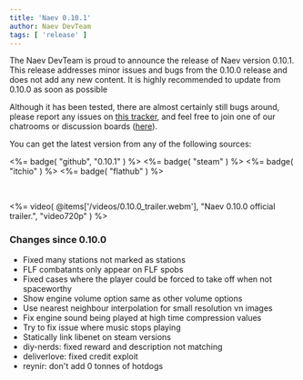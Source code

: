 ```yaml
---
title: 'Naev 0.10.1'
author: Naev DevTeam
tags: [ 'release' ]
---
```

The Naev DevTeam is proud to announce the release of Naev version 0.10.1. This
release addresses minor issues and bugs from the 0.10.0 release and does not add
any new content. It is highly recommended to update from 0.10.0 as soon as possible

Although it has been tested, there are almost certainly still bugs
around, please report any issues on [this
tracker](https://github.com/naev/naev/issues), and feel free to join one of our
chatrooms or discussion boards ([here](https://naev.org/contact/)).

You can get the latest version from any of the following sources:

<%= badge( "github", "0.10.1" ) %>
<%= badge( "steam" ) %>
<%= badge( "itchio" ) %>
<%= badge( "flathub" ) %>

<br>

<%= video( @items['/videos/0.10.0_trailer.webm'], "Naev 0.10.0 official trailer.", "video720p" ) %>

### Changes since 0.10.0
* Fixed many stations not marked as stations
* FLF combatants only appear on FLF spobs
* Fixed cases where the player could be forced to take off when not spaceworthy
* Show engine volume option same as other volume options
* Use nearest neighbour interpolation for small resolution vn images
* Fix engine sound being played at high time compression values
* Try to fix issue where music stops playing
* Statically link libenet on steam versions
* diy-nerds: fixed reward and description not matching
* deliverlove: fixed credit exploit
* reynir: don't add 0 tonnes of hotdogs
